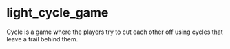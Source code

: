 # light_cycle_game
Cycle is a game where the players try to cut each other off using cycles that leave a trail behind them.
